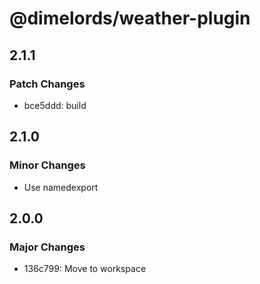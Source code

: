 # @dimelords/weather-plugin

## 2.1.1

### Patch Changes

- bce5ddd: build

## 2.1.0

### Minor Changes

- Use namedexport

## 2.0.0

### Major Changes

- 136c799: Move to workspace
